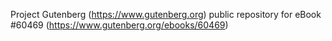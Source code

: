 Project Gutenberg (https://www.gutenberg.org) public repository for eBook #60469 (https://www.gutenberg.org/ebooks/60469)
